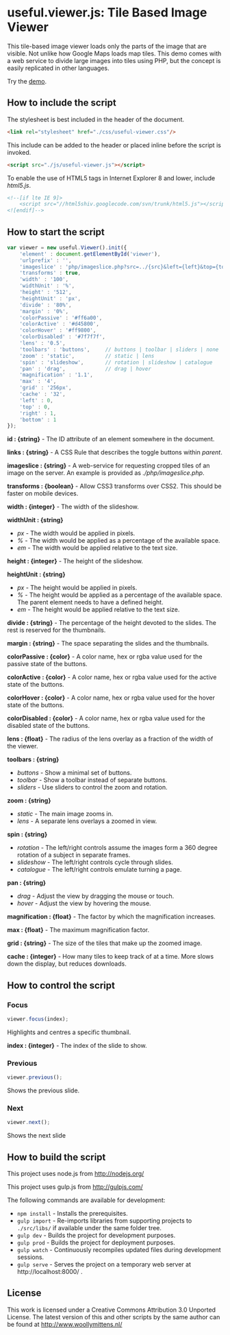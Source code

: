 # useful.viewer.js: Tile Based Image Viewer

This tile-based image viewer loads only the parts of the image that are visible. Not unlike how Google Maps loads map tiles. This demo comes with a web service to divide large images into tiles using PHP, but the concept is easily replicated in other languages.

Try the <a href="http://www.woollymittens.nl/useful/default.php?url=useful-viewer">demo</a>.

## How to include the script

The stylesheet is best included in the header of the document.

```html
<link rel="stylesheet" href="./css/useful-viewer.css"/>
```

This include can be added to the header or placed inline before the script is invoked.

```html
<script src="./js/useful-viewer.js"></script>
```

To enable the use of HTML5 tags in Internet Explorer 8 and lower, include *html5.js*.

```html
<!--[if lte IE 9]>
	<script src="//html5shiv.googlecode.com/svn/trunk/html5.js"></script>
<![endif]-->
```

## How to start the script

```javascript
var viewer = new useful.Viewer().init({
	'element' : document.getElementById('viewer'),
	'urlprefix' : '',
	'imageslice' : 'php/imageslice.php?src=../{src}&left={left}&top={top}&right={right}&bottom={bottom}&width={width}&height={height}',
	'transforms' : true,
	'width' : '100',
	'widthUnit' : '%',
	'height' : '512',
	'heightUnit' : 'px',
	'divide' : '80%',
	'margin' : '0%',
	'colorPassive' : '#ff6a00',
	'colorActive' : '#d45800',
	'colorHover' : '#ff9800',
	'colorDisabled' : '#7f7f7f',
	'lens' : '0.5',
	'toolbars' : 'buttons', 	// buttons | toolbar | sliders | none
	'zoom' : 'static', 			// static | lens
	'spin' : 'slideshow', 		// rotation | slideshow | catalogue
	'pan' : 'drag', 			// drag | hover
	'magnification' : '1.1',
	'max' : '4',
	'grid' : '256px',
	'cache' : '32',
	'left' : 0,
	'top' : 0,
	'right' : 1,
	'bottom' : 1
});
```

**id : {string}** - The ID attribute of an element somewhere in the document.

**links : {string}** - A CSS Rule that describes the toggle buttons within *parent*.

**imageslice : {string}** - A web-service for requesting cropped tiles of an image on the server. An example is provided as *./php/imageslice.php*.

**transforms : {boolean}** - Allow CSS3 transforms over CSS2. This should be faster on mobile devices.

**width : {integer}** - The width of the slideshow.

**widthUnit : {string}**
+ *px* - The width would be applied in pixels.
+ *%* - The width would be applied as a percentage of the available space.
+ *em* - The width would be applied relative to the text size.

**height : {integer}** - The height of the slideshow.

**heightUnit : {string}**
+ *px* - The height would be applied in pixels.
+ *%* - The height would be applied as a percentage of the available space. The parent element needs to have a defined height.
+ *em* - The height would be applied relative to the text size.

**divide : {string}** - The percentage of the height devoted to the slides. The rest is reserved for the thumbnails.

**margin : {string}** - The space separating the slides and the thumbnails.

**colorPassive : {color}** - A color name, hex or rgba value  used for the passive state of the buttons.

**colorActive : {color}** - A color name, hex or rgba value  used for the active state of the buttons.

**colorHover : {color}** - A color name, hex or rgba value  used for the hover state of the buttons.

**colorDisabled : {color}** - A color name, hex or rgba value  used for the disabled state of the buttons.

**lens : {float}** - The radius of the lens overlay as a fraction of the width of the viewer.

**toolbars : {string}**
+ *buttons* - Show a minimal set of buttons.
+ *toolbar* - Show a toolbar instead of separate buttons.
+ *sliders* - Use sliders to control the zoom and rotation.

**zoom : {string}**
+ *static* - The main image zooms in.
+ *lens* - A separate lens overlays a zoomed in view.

**spin : {string}**
+ *rotation* - The left/right controls assume the images form a 360 degree rotation of a subject in separate frames.
+ *slideshow* - The left/right controls cycle through slides.
+ *catalogue* - The left/right controls emulate turning a page.

**pan : {string}**
+ *drag* - Adjust the view by dragging the mouse or touch.
+ *hover* - Adjust the view by hovering the mouse.

**magnification : {float}** - The factor by which the magnification increases.

**max : {float}** - The maximum magnification factor.

**grid : {string}** - The size of the tiles that make up the zoomed image.

**cache : {integer}** - How many tiles to keep track of at a time. More slows down the display, but reduces downloads.

## How to control the script

### Focus

```javascript
viewer.focus(index);
```

Highlights and centres a specific thumbnail.

**index : {integer}** - The index of the slide to show.

### Previous

```javascript
viewer.previous();
```

Shows the previous slide.

### Next

```javascript
viewer.next();
```

Shows the next slide

## How to build the script

This project uses node.js from http://nodejs.org/

This project uses gulp.js from http://gulpjs.com/

The following commands are available for development:
+ `npm install` - Installs the prerequisites.
+ `gulp import` - Re-imports libraries from supporting projects to `./src/libs/` if available under the same folder tree.
+ `gulp dev` - Builds the project for development purposes.
+ `gulp prod` - Builds the project for deployment purposes.
+ `gulp watch` - Continuously recompiles updated files during development sessions.
+ `gulp serve` - Serves the project on a temporary web server at http://localhost:8000/ .

## License

This work is licensed under a Creative Commons Attribution 3.0 Unported License. The latest version of this and other scripts by the same author can be found at http://www.woollymittens.nl/
